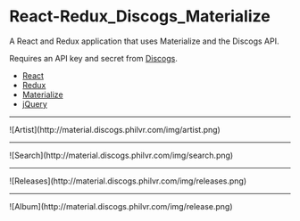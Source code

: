 # React-Redux_Discogs_Materialize
A React and Redux application that uses Materialize and the Discogs API.

Requires an API key and secret from [Discogs](https://www.discogs.com/developers/).

* [React](https://facebook.github.io/react/)
* [Redux](http://redux.js.org/)
* [Materialize](http://materializecss.com/)
* [jQuery](https://jquery.com/)
<hr>
![Artist](http://material.discogs.philvr.com/img/artist.png)
<hr>
![Search](http://material.discogs.philvr.com/img/search.png)
<hr>
![Releases](http://material.discogs.philvr.com/img/releases.png)
<hr>
![Album](http://material.discogs.philvr.com/img/release.png)
